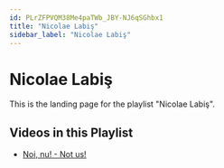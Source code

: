 ```yaml
---
id: PLrZFPVQM38Me4paTWb_JBY-NJ6qSGhbx1
title: "Nicolae Labiş"
sidebar_label: "Nicolae Labiş"
---
```


# Nicolae Labiş

This is the landing page for the playlist "Nicolae Labiş".

## Videos in this Playlist

- [Noi, nu! - Not us!](/agape/nicolae-labi/p0AHtyV4MnI)

